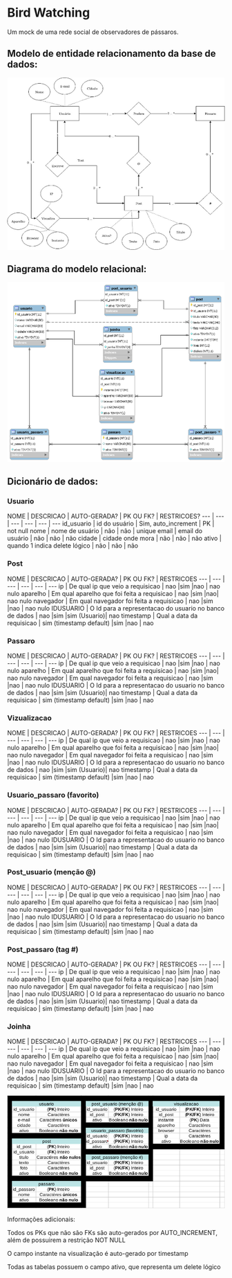 # Bird Watching

Um mock de uma rede social de observadores de pássaros.

## Modelo de entidade relacionamento da base de dados:

![Modelo_Entidade-Relacionamento](imgs/Modelo_Entidade-Relacionamento.jpeg)

## Diagrama do modelo relacional:

![Diagrama_do_modelo_relacional](imgs/Diagrama_do_modelo_relacional_2.png)

## Dicionário de dados:

### Usuario

NOME | DESCRICAO | AUTO-GERADA? | PK OU FK? | RESTRICOES?
--- | --- | --- | --- | --- | ---
id_usuario | id do usuário | Sim, auto_increment | PK | not null
nome | nome de usuário | não | não | unique
email | email do usuário | não | não | não
cidade | cidade onde mora | não | não | não
ativo | quando 1 indica delete lógico | não | não | não

### Post

NOME | DESCRICAO | AUTO-GERADA? | PK OU FK? | RESTRICOES
--- | --- | --- | --- | --- | ---
ip | De qual ip que veio a requisicao | nao |sim |nao | nao nulo
aparelho | Em qual aparelho que foi feita a requisicao | nao |sim  |nao| nao nulo
navegador | Em qual navegador foi feita a requisicao | nao |sim |nao | nao nulo
IDUSUARIO | O Id para a representacao do usuario no banco de dados | nao |sim  |sim (Usuario)| nao
timestamp | Qual a data da requisicao | sim (timestamp default) |sim |nao | nao

### Passaro

NOME | DESCRICAO | AUTO-GERADA? | PK OU FK? | RESTRICOES
--- | --- | --- | --- | --- | ---
ip | De qual ip que veio a requisicao | nao |sim |nao | nao nulo
aparelho | Em qual aparelho que foi feita a requisicao | nao |sim  |nao| nao nulo
navegador | Em qual navegador foi feita a requisicao | nao |sim |nao | nao nulo
IDUSUARIO | O Id para a representacao do usuario no banco de dados | nao |sim  |sim (Usuario)| nao
timestamp | Qual a data da requisicao | sim (timestamp default) |sim |nao | nao

### Vizualizacao

NOME | DESCRICAO | AUTO-GERADA? | PK OU FK? | RESTRICOES
--- | --- | --- | --- | --- | ---
ip | De qual ip que veio a requisicao | nao |sim |nao | nao nulo
aparelho | Em qual aparelho que foi feita a requisicao | nao |sim  |nao| nao nulo
navegador | Em qual navegador foi feita a requisicao | nao |sim |nao | nao nulo
IDUSUARIO | O Id para a representacao do usuario no banco de dados | nao |sim  |sim (Usuario)| nao
timestamp | Qual a data da requisicao | sim (timestamp default) |sim |nao | nao

### Usuario_passaro (favorito)

NOME | DESCRICAO | AUTO-GERADA? | PK OU FK? | RESTRICOES
--- | --- | --- | --- | --- | ---
ip | De qual ip que veio a requisicao | nao |sim |nao | nao nulo
aparelho | Em qual aparelho que foi feita a requisicao | nao |sim  |nao| nao nulo
navegador | Em qual navegador foi feita a requisicao | nao |sim |nao | nao nulo
IDUSUARIO | O Id para a representacao do usuario no banco de dados | nao |sim  |sim (Usuario)| nao
timestamp | Qual a data da requisicao | sim (timestamp default) |sim |nao | nao

### Post_usuario (menção @)

NOME | DESCRICAO | AUTO-GERADA? | PK OU FK? | RESTRICOES
--- | --- | --- | --- | --- | ---
ip | De qual ip que veio a requisicao | nao |sim |nao | nao nulo
aparelho | Em qual aparelho que foi feita a requisicao | nao |sim  |nao| nao nulo
navegador | Em qual navegador foi feita a requisicao | nao |sim |nao | nao nulo
IDUSUARIO | O Id para a representacao do usuario no banco de dados | nao |sim  |sim (Usuario)| nao
timestamp | Qual a data da requisicao | sim (timestamp default) |sim |nao | nao

### Post_passaro (tag #)

NOME | DESCRICAO | AUTO-GERADA? | PK OU FK? | RESTRICOES
--- | --- | --- | --- | --- | ---
ip | De qual ip que veio a requisicao | nao |sim |nao | nao nulo
aparelho | Em qual aparelho que foi feita a requisicao | nao |sim  |nao| nao nulo
navegador | Em qual navegador foi feita a requisicao | nao |sim |nao | nao nulo
IDUSUARIO | O Id para a representacao do usuario no banco de dados | nao |sim  |sim (Usuario)| nao
timestamp | Qual a data da requisicao | sim (timestamp default) |sim |nao | nao

### Joinha

NOME | DESCRICAO | AUTO-GERADA? | PK OU FK? | RESTRICOES
--- | --- | --- | --- | --- | ---
ip | De qual ip que veio a requisicao | nao |sim |nao | nao nulo
aparelho | Em qual aparelho que foi feita a requisicao | nao |sim  |nao| nao nulo
navegador | Em qual navegador foi feita a requisicao | nao |sim |nao | nao nulo
IDUSUARIO | O Id para a representacao do usuario no banco de dados | nao |sim  |sim (Usuario)| nao
timestamp | Qual a data da requisicao | sim (timestamp default) |sim |nao | nao


![dicionario_de_dados.png](imgs/dicionario_de_dados.png)

Informações adicionais:

Todos os PKs que não são FKs são auto-gerados por AUTO_INCREMENT, além de possuirem a restrição NOT NULL

O campo instante na visualização é auto-gerado por timestamp

Todas as tabelas possuem o campo ativo, que representa um delete lógico
